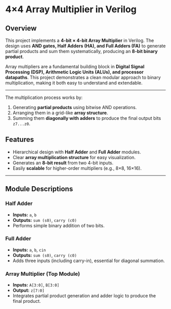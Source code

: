 
# 4×4 Array Multiplier in Verilog

## Overview

This project implements a **4-bit × 4-bit Array Multiplier** in Verilog.
The design uses **AND gates, Half Adders (HA), and Full Adders (FA)** to generate partial products and sum them systematically, producing an **8-bit binary product**.

Array multipliers are a fundamental building block in **Digital Signal Processing (DSP), Arithmetic Logic Units (ALUs), and processor datapaths**. This project demonstrates a clean modular approach to binary multiplication, making it both easy to understand and extendable.

---

The multiplication process works by:

1. Generating **partial products** using bitwise AND operations.
2. Arranging them in a grid-like **array structure**.
3. Summing them **diagonally with adders** to produce the final output bits `z7...z0`.


##  Features

* Hierarchical design with **Half Adder** and **Full Adder** modules.
* Clear **array multiplication structure** for easy visualization.
* Generates an **8-bit result** from two 4-bit inputs.
* Easily **scalable** for higher-order multipliers (e.g., 8×8, 16×16).

---

##  Module Descriptions

###  Half Adder

* **Inputs:** `a`, `b`
* **Outputs:** `sum (s0)`, `carry (c0)`
* Performs simple binary addition of two bits.

###  Full Adder

* **Inputs:** `a`, `b`, `cin`
* **Outputs:** `sum (s0)`, `carry (c0)`
* Adds three inputs (including carry-in), essential for diagonal summation.

###  Array Multiplier (Top Module)

* **Inputs:** `A[3:0]`, `B[3:0]`
* **Output:** `z[7:0]`
* Integrates partial product generation and adder logic to produce the final product.

